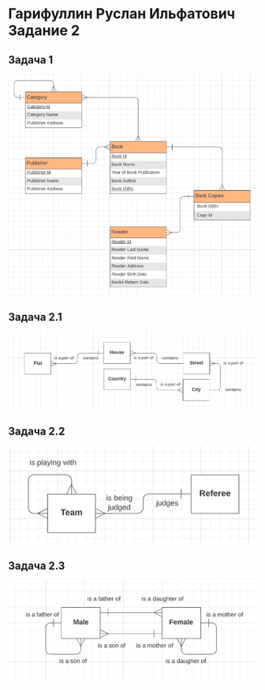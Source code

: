 # Гарифуллин Руслан Ильфатович Задание 2
## Задача 1
![screenshot](./z1.png)
## Задача 2.1
![screenshot](./z2_1.png)
## Задача 2.2
![screenshot](./z2_2.png)
## Задача 2.3
![screenshot](./z2_3.png)
